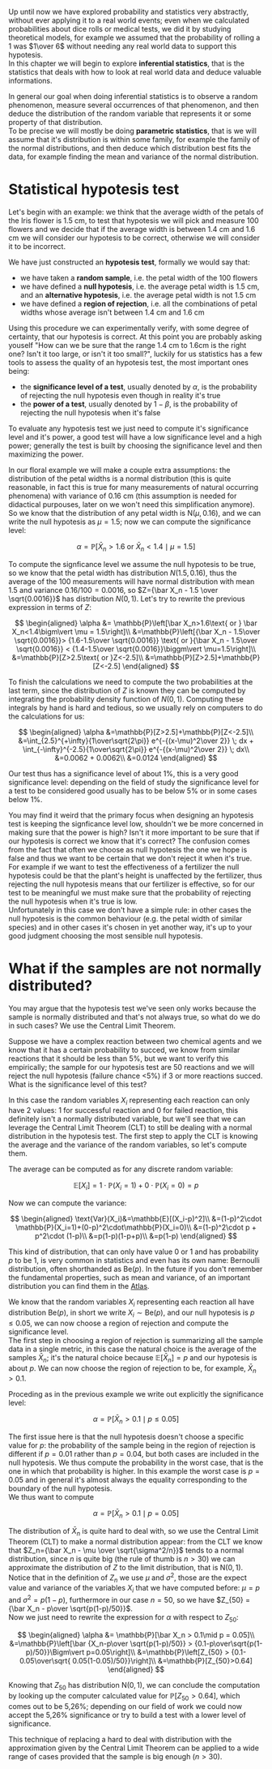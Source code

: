 Up until now we have explored probability and statistics very abstractly, without ever applying it to a real world events; even when we calculated probabilities about dice rolls or medical tests, we did it by studying theoretical models, for example we assumed that the probability of rolling a 1 was $1\over 6$ without needing any real world data to support this hypotesis.  
In this chapter we will begin to explore **inferential statistics**, that is the statistics that deals with how to look at real world data and deduce valuable informations.

In general our goal when doing inferential statistics is to observe a random phenomenon, measure several occurrences of that phenomenon, and then deduce the distribution of the random variable that represents it or some property of that distribution.  
To be precise we will mostly be doing **parametric statistics**, that is we will assume that it's distribution is within some family, for example the family of the normal distributions, and then deduce which distribution best fits the data, for example finding the mean and variance of the normal distribution.

# Statistical hypotesis test

Let's begin with an example: we think that the average width of the petals of the Iris flower is 1.5 cm, to test that hypotesis we will pick and measure 100 flowers and we decide that if the average width is between 1.4 cm and 1.6 cm we will consider our hypotesis to be correct, otherwise we will consider it to be incorrect.

We have just constructed an **hypotesis test**, formally we would say that:

-   we have taken a **random sample**, i.e. the petal width of the 100 flowers
-   we have defined a **null hypotesis**, i.e. the average petal width is 1.5 cm, and an **alternative hypotesis**, i.e. the average petal width is not 1.5 cm
-   we have defined a **region of rejection**, i.e. all the combinations of petal widths whose average isn't between 1.4 cm and 1.6 cm

Using this procedure we can experimentally verify, with some degree of certainty, that our hypotesis is correct. At this point you are probably asking youself "How can we be sure that the range 1.4 cm to 1.6cm is the right one? Isn't it too large, or isn't it too small?", luckily for us statistics has a few tools to assess the quality of an hypotesis test, the most important ones being:

-   the **significance level of a test**, usually denoted by $\alpha$, is the probability of rejecting the null hypotesis even though in reality it's true
-   the **power of a test**, usually denoted by $1-\beta$, is the probability of rejecting the null hypotesis when it's false

To evaluate any hypotesis test we just need to compute it's significance level and it's power, a good test will have a low significance level and a high power; generally the test is built by choosing the significance level and then maximizing the power.

In our floral example we will make a couple extra assumptions: the distribution of the petal widths is a normal distribution (this is quite reasonable, in fact this is true for many measurements of natural occurring phenomena) with variance of 0.16 cm (this assumption is needed for didactical purpouses, later on we won't need this simplification anymore).  
So we know that the distribution of any petal width is $\text{N}(\mu, 0.16)$, and we can write the null hypotesis as $\mu=1.5$; now we can compute the significance level:

$$
\alpha = \mathbb{P}[\bar X_n>1.6\text{ or } \bar X_n<1.4\mid \mu = 1.5]
$$

To compute the signficance level we assume the null hypotesis to be true, so we know that the petal width has distribution $N(1.5, 0.16)$, thus the average of the 100 measurements will have normal distribution with mean $1.5$ and variance $0.16/100 = 0.0016$, so $Z={\bar X_n - 1.5 \over \sqrt{0.0016}}$ has distribution $N(0,1)$. Let's try to rewrite the previous expression in terms of $Z$:

$$
\begin{aligned}
\alpha &= \mathbb{P}\left[\bar X_n>1.6\text{ or } \bar X_n<1.4\bigm\vert \mu = 1.5\right]\\
&=\mathbb{P}\left[{\bar X_n - 1.5\over \sqrt{0.0016}}> {1.6-1.5\over \sqrt{0.0016}} \text{ or }{\bar X_n - 1.5\over \sqrt{0.0016}} < {1.4-1.5\over \sqrt{0.0016}}\biggm\vert \mu=1.5\right]\\
&=\mathbb{P}[Z>2.5\text{ or }Z<-2.5]\\
&=\mathbb{P}[Z>2.5]+\mathbb{P}[Z<-2.5]
\end{aligned}
$$

To finish the calculations we need to compute the two probabilities at the last term, since the distribution of $Z$ is known they can be computed by integrating the probability density function of $N(0,1)$. Computing these integrals by hand is hard and tedious, so we usually rely on computers to do the calculations for us:

$$
\begin{aligned}
\alpha &=\mathbb{P}[Z>2.5]+\mathbb{P}[Z<-2.5]\\
&=\int_{2.5}^{+\infty}{1\over\sqrt{2\pi}} e^{-{(x-\mu)^2\over 2}} \; dx + \int_{-\infty}^{-2.5}{1\over\sqrt{2\pi}} e^{-{(x-\mu)^2\over 2}} \; dx\\
&=0.0062 + 0.0062\\
&=0.0124
\end{aligned}
$$

Our test thus has a significance level of about 1%, this is a very good significance level: depending on the field of study the significance level for a test to be considered good usually has to be below 5% or in some cases below 1%.

You may find it weird that the primary focus when designing an hypotesis test is keeping the signficance level low, shouldn't we be more concerned in making sure that the power is high? Isn't it more important to be sure that if our hypotesis is correct we know that it's correct? The confusion comes from the fact that often we choose as null hypotesis the one we hope is false and thus we want to be certain that we don't reject it when it's true.  
For example if we want to test the effectiveness of a fertilizer the null hypotesis could be that the plant's height is unaffected by the fertilizer, thus rejecting the null hypotesis means that our fertilizer is effective, so for our test to be meaningful we must make sure that the probability of rejecting the null hypotesis when it's true is low.  
Unfortunately in this case we don't have a simple rule: in other cases the null hypotesis is the common behaviour (e.g. the petal width of similar species) and in other cases it's chosen in yet another way, it's up to your good judgment choosing the most sensible null hypotesis.

# What if the samples are not normally distributed?

You may argue that the hypotesis test we've seen only works because the sample is normally distributed and that's not always true, so what do we do in such cases? We use the Central Limit Theorem.

Suppose we have a complex reaction between two chemical agents and we know that it has a certain probability to succed, we know from similar reactions that it should be less than 5%, but we want to verify this empirically; the sample for our hypotesis test are 50 reactions and we will reject the null hypotesis (failure chance <5%) if 3 or more reactions succed. What is the significance level of this test?

In this case the random variables $X_i$ representing each reaction can only have 2 values: 1 for successful reaction and 0 for failed reaction, this definitely isn't a normally distributed variable, but we'll see that we can leverage the Central Limit Theorem (CLT) to still be dealing with a normal distribution in the hypotesis test. The first step to apply the CLT is knowing the average and the variance of the random variables, so let's compute them.

The average can be computed as for any discrete random variable:

$$
\mathbb{E}[X_i] = 1\cdot \mathbb{P}(X_i=1) + 0\cdot \mathbb{P}(X_i=0) = p
$$

Now we can compute the variance:

$$
\begin{aligned}
\text{Var}(X_i)&=\mathbb{E}[(X_i-p)^2]\\
&=(1-p)^2\cdot \mathbb{P}(X_i=1)+(0-p)^2\cdot\mathbb{P}(X_i=0)\\
&=(1-p)^2\cdot p + p^2\cdot (1-p)\\
&=p(1-p)(1-p+p)\\
&=p(1-p)
\end{aligned}
$$

This kind of distribution, that can only have value $0$ or $1$ and has probability $p$ to be $1$, is very common in statistics and even has its own name: Bernoulli distribution, often shorthanded as $\text{Be}(p)$. In the future if you don't remember the fundamental properties, such as mean and variance, of an important distribution you can find them in the [Atlas](/atlas).

We know that the random variables $X_i$ representing each reaction all have distribution $\text{Be}(p)$, in short we write $X_i\sim \text{Be}(p)$, and our null hypotesis is $p\le0.05$, we can now choose a region of rejection and compute the significance level.  
The first step in choosing a region of rejection is summarizing all the sample data in a single metric, in this case the natural choice is the average of the samples $\bar X_n$; it's the natural choice because $\mathbb{E}[\bar X_n]=p$ and our hypotesis is about $p$. We can now choose the region of rejection to be, for example, $\bar X_n>0.1$.

Proceding as in the previous example we write out explicitly the significance level:

$$
\alpha = \mathbb{P}[\bar X_n > 0.1\mid p\le 0.05]
$$

The first issue here is that the null hypotesis doesn't choose a specific value for $p$: the probability of the sample being in the region of rejection is different if $p=0.01$ rather than $p=0.04$, but both cases are included in the null hypotesis. We thus compute the probability in the worst case, that is the one in which that probability is higher. In this example the worst case is $p=0.05$ and in general it's almost always the equality corresponding to the boundary of the null hypotesis.  
We thus want to compute

$$
\alpha = \mathbb{P}[\bar X_n > 0.1\mid p = 0.05]
$$

The distribution of $\bar X_n$ is quite hard to deal with, so we use the Central Limit Theorem (CLT) to make a normal distribution appear: from the CLT we know that $Z_n={\bar X_n - \mu \over \sqrt{\sigma^2/n}}$ tends to a normal distribution, since $n$ is quite big (the rule of thumb is $n>30$) we can approximate the distribution of $Z$ to the limit distribution, that is $\text{N}(0,1)$. Notice that in the definition of $Z_n$ we use $\mu$ and $\sigma^2$, those are the expect value and variance of the variables $X_i$ that we have computed before: $\mu=p$ and $\sigma^2=p(1-p)$, furthermore in our case $n=50$, so we have $Z_{50} = {\bar X_n - p\over \sqrt{p(1-p)/50}}$.  
Now we just need to rewrite the expression for $\alpha$ with respect to $Z_50$:

$$
\begin{aligned}
\alpha &= \mathbb{P}[\bar X_n > 0.1\mid p = 0.05]\\
&=\mathbb{P}\left[\bar {X_n-p\over \sqrt{p(1-p)/50}} > {0.1-p\over\sqrt{p(1-p)/50}}\Bigm\vert p=0.05\right]\\
&=\mathbb{P}\left[Z_{50} > {0.1-0.05\over\sqrt{ 0.05(1-0.05)/50}}\right]\\
&=\mathbb{P}[Z_{50}>0.64]
\end{aligned}
$$

Knowing that $Z_{50}$ has distribution $\text{N}(0,1)$, we can conclude the computation by looking up the computer calculated value for $\mathbb{P}[Z_{50}>0.64]$, which comes out to be 5,26%; depending on our field of work we could now accept the 5,26% significance or try to build a test with a lower level of significance.

This technique of replacing a hard to deal with distribution with the approximation given by the Central Limit Theorem can be applied to a wide range of cases provided that the sample is big enough ($n>30$).

